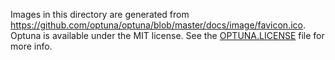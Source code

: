 Images in this directory are generated from https://github.com/optuna/optuna/blob/master/docs/image/favicon.ico.
Optuna is available under the MIT license. See the [OPTUNA.LICENSE](./LICENSE) file for more info.